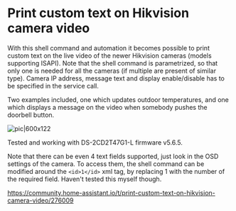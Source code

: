 # Print custom text on Hikvision camera video

With this shell command and automation it becomes possible to print custom text on the live video of the newer Hikvision cameras (models supporting ISAPI).
Note that the shell command is parametrized, so that only one is needed for all the cameras (if multiple are present of similar type). Camera IP address, message text and display enable/disable has to be specified in the service call.

Two examples included, one which updates outdoor temperatures, and one which displays a message on the video when somebody pushes the doorbell button.

![pic|600x122](https://community-assets.home-assistant.io/original/3X/4/3/43cecd69911e4619e2776ab45f0d3794e597ca55.png) 

Tested and working with DS-2CD2T47G1-L firmware v5.6.5.

Note that there can be even 4 text fields supported, just look in the OSD settings of the camera. To access them, the shell command can be modified around the `<id>1</id>` xml tag, by replacing 1 with the number of the required field. Haven't tested this myself though.

https://community.home-assistant.io/t/print-custom-text-on-hikvision-camera-video/276009
